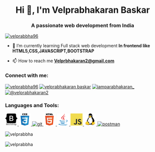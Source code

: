 <h1 align="center">Hi 👋, I'm Velprabhakaran Baskar</h1>
<h3 align="center">A passionate web development from India</h3>

<p align="left"> <a href="https://twitter.com/velprabbha96" target="blank"><img src="https://img.shields.io/twitter/follow/velprabbha96?logo=twitter&style=for-the-badge" alt="velprabbha96" /></a> </p>

- 🌱 I’m currently learning Full stack web development **In frontend like HTML5,CSS,JAVASCRIPT,BOOTSTRAP**

- 📫 How to reach me **Velprbhakaran2@gmail.com**

<h3 align="left">Connect with me:</h3>
<p align="left">
<a href="https://twitter.com/velprabbha96" target="blank"><img align="center" src="https://raw.githubusercontent.com/rahuldkjain/github-profile-readme-generator/master/src/images/icons/Social/twitter.svg" alt="velprabbha96" height="30" width="40" /></a>
<a href="https://linkedin.com/in/velprabhakaran baskar" target="blank"><img align="center" src="https://raw.githubusercontent.com/rahuldkjain/github-profile-readme-generator/master/src/images/icons/Social/linked-in-alt.svg" alt="velprabhakaran baskar" height="30" width="40" /></a>
<a href="https://instagram.com/iamparabhakaran_" target="blank"><img align="center" src="https://raw.githubusercontent.com/rahuldkjain/github-profile-readme-generator/master/src/images/icons/Social/instagram.svg" alt="iamparabhakaran_" height="30" width="40" /></a>
<a href="https://www.hackerrank.com/@velprabhakaran2" target="blank"><img align="center" src="https://raw.githubusercontent.com/rahuldkjain/github-profile-readme-generator/master/src/images/icons/Social/hackerrank.svg" alt="@velprabhakaran2" height="30" width="40" /></a>
</p>

<h3 align="left">Languages and Tools:</h3>
<p align="left"> <a href="https://getbootstrap.com" target="_blank" rel="noreferrer"> <img src="https://raw.githubusercontent.com/devicons/devicon/master/icons/bootstrap/bootstrap-plain-wordmark.svg" alt="bootstrap" width="40" height="40"/> </a> <a href="https://www.w3schools.com/css/" target="_blank" rel="noreferrer"> <img src="https://raw.githubusercontent.com/devicons/devicon/master/icons/css3/css3-original-wordmark.svg" alt="css3" width="40" height="40"/> </a> <a href="https://git-scm.com/" target="_blank" rel="noreferrer"> <img src="https://www.vectorlogo.zone/logos/git-scm/git-scm-icon.svg" alt="git" width="40" height="40"/> </a> <a href="https://www.w3.org/html/" target="_blank" rel="noreferrer"> <img src="https://raw.githubusercontent.com/devicons/devicon/master/icons/html5/html5-original-wordmark.svg" alt="html5" width="40" height="40"/> </a> <a href="https://www.java.com" target="_blank" rel="noreferrer"> <img src="https://raw.githubusercontent.com/devicons/devicon/master/icons/java/java-original.svg" alt="java" width="40" height="40"/> </a> <a href="https://developer.mozilla.org/en-US/docs/Web/JavaScript" target="_blank" rel="noreferrer"> <img src="https://raw.githubusercontent.com/devicons/devicon/master/icons/javascript/javascript-original.svg" alt="javascript" width="40" height="40"/> </a> <a href="https://www.linux.org/" target="_blank" rel="noreferrer"> <img src="https://raw.githubusercontent.com/devicons/devicon/master/icons/linux/linux-original.svg" alt="linux" width="40" height="40"/> </a> <a href="https://postman.com" target="_blank" rel="noreferrer"> <img src="https://www.vectorlogo.zone/logos/getpostman/getpostman-icon.svg" alt="postman" width="40" height="40"/> </a> </p>

<p><img align="center" src="https://github-readme-stats.vercel.app/api/top-langs?username=velprabbha&show_icons=true&locale=en&layout=compact" alt="velprabbha" /></p>

<p><img align="center" src="https://github-readme-streak-stats.herokuapp.com/?user=velprabbha&" alt="velprabbha" /></p>

